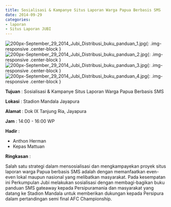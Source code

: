 ```yaml
---
title: Sosialisasi & Kampanye Situs Laporan Warga Papua Berbasis SMS
date: 2014-09-29
categories:
- laporan
- Situs Laporan JUBI
---
```

![200px-September_29_2014_Jubi_Distribusi_buku_panduan_1.jpg](/uploads/200px-September_29_2014_Jubi_Distribusi_buku_panduan_1.jpg){: .img-responsive .center-block }
![200px-September_29_2014_Jubi_Distribusi_buku_panduan_2.jpg](/uploads/200px-September_29_2014_Jubi_Distribusi_buku_panduan_2.jpg){: .img-responsive .center-block }
![200px-September_29_2014_Jubi_Distribusi_buku_panduan_3.jpg](/uploads/200px-September_29_2014_Jubi_Distribusi_buku_panduan_3.jpg){: .img-responsive .center-block }
![200px-September_29_2014_Jubi_Distribusi_buku_panduan_4.jpg](/uploads/200px-September_29_2014_Jubi_Distribusi_buku_panduan_4.jpg){: .img-responsive .center-block }

**Tujuan** : Sosialisasi & Kampanye Situs Laporan Warga Papua Berbasis SMS

**Lokasi** : 	Stadion Mandala Jayapura

**Alamat** : Dok IX Tanjung Ria, Jayapura

**Jam** : 14:00 - 16:00 WP

**Hadir** : 
* Anthon Herman
* Kepas Mattuan

**Ringkasan** : 

Salah satu strategi dalam mensosialisasi dan mengkampayekan proyek situs laporan warga Papua berbasis SMS adalah dengan memanfaatkan even-even lokal maupun nasional yang melibatkan masyarakat. Pada kesempatan ini Perkumpulan Jubi melakukan sosialisasi dengan membagi-bagikan buku panduan SMS gateaway kepada Persipuramania dan masyarakat yang datang ke Stadion Mandala untuk memberikan dukungan kepada Persipura dalam pertandingan semi final AFC Championship.

